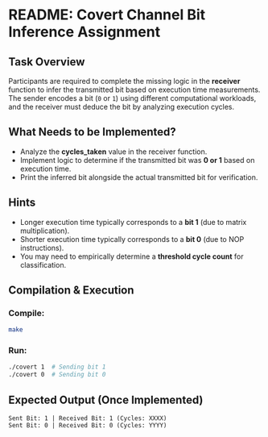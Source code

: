# README: Covert Channel Bit Inference Assignment

## Task Overview
Participants are required to complete the missing logic in the **receiver** function to infer the transmitted bit based on execution time measurements. The sender encodes a bit (`0` or `1`) using different computational workloads, and the receiver must deduce the bit by analyzing execution cycles.

## What Needs to be Implemented?
- Analyze the **cycles_taken** value in the receiver function.
- Implement logic to determine if the transmitted bit was **0 or 1** based on execution time.
- Print the inferred bit alongside the actual transmitted bit for verification.

## Hints
- Longer execution time typically corresponds to a **bit 1** (due to matrix multiplication).
- Shorter execution time typically corresponds to a **bit 0** (due to NOP instructions).
- You may need to empirically determine a **threshold cycle count** for classification.

## Compilation & Execution
### Compile:
```sh
make
```
### Run:
```sh
./covert 1  # Sending bit 1
./covert 0  # Sending bit 0
```

## Expected Output (Once Implemented)
```
Sent Bit: 1 | Received Bit: 1 (Cycles: XXXX)
Sent Bit: 0 | Received Bit: 0 (Cycles: YYYY)
```
